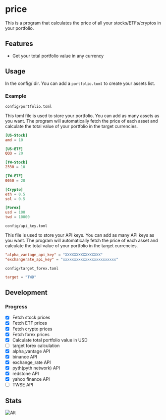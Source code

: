 # price

This is a program that calculates the price of all your stocks/ETFs/cryptos in your portfolio.

## Features

- Get your total portfolio value in any currency

## Usage

In the config/ dir. You can add a `portfolio.toml` to create your assets list.

### Example

`config/portfolio.toml`

This toml file is used to store your portfolio. You can add as many assets as you want. The program will automatically fetch the price of each asset and calculate the total value of your portfolio in the target currencies.

```toml
[US-Stock]
amd = 10

[US-ETF]
QQQ = 20

[TW-Stock]
2330 = 10

[TW-ETF]
0050 = 20

[Crypto]
eth = 0.5
sol = 0.5

[Forex]
usd = 100
twd = 10000
```

`config/api_key.toml`

This file is used to store your API keys. You can add as many API keys as you want. The program will automatically fetch the price of each asset and calculate the total value of your portfolio in the target currencies.

```toml
"alpha_vantage_api_key" = "XXXXXXXXXXXXXXXX"
"exchangerate_api_key" = "xxxxxxxxxxxxxxxxxxxxxxxx"
```

`config/target_forex.toml`

```toml
target = "TWD"
```

## Development

### Progress

- [X] Fetch stock prices
- [X] Fetch ETF prices
- [X] Fetch crypto prices
- [X] Fetch forex prices
- [X] Calculate total portfolio value in USD
- [ ] target forex calculation
- [X] alpha_vantage API
- [X] binance API
- [X] exchange_rate API
- [X] pyth(pyth network) API
- [X] redstone API
- [X] yahoo finance API
- [ ] TWSE API

## Stats

![Alt](https://repobeats.axiom.co/api/embed/e5de746d303b76f2297faeda4496f3cb120c046a.svg "Repobeats analytics image")
